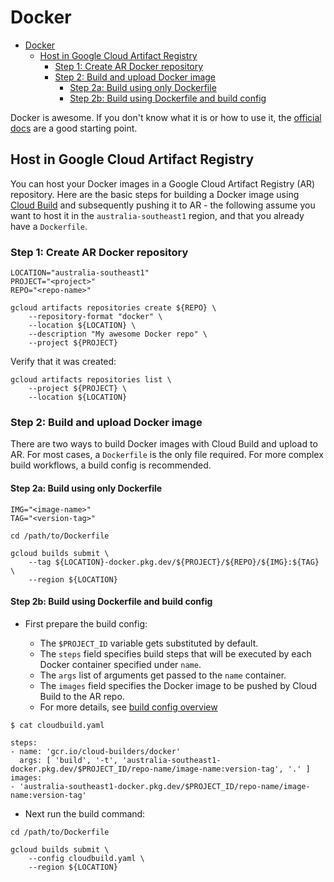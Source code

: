 # Docker

- [Docker](#docker)
  - [Host in Google Cloud Artifact Registry](#host-in-google-cloud-artifact-registry)
    - [Step 1: Create AR Docker repository](#step-1-create-ar-docker-repository)
    - [Step 2: Build and upload Docker image](#step-2-build-and-upload-docker-image)
      - [Step 2a: Build using only Dockerfile](#step-2a-build-using-only-dockerfile)
      - [Step 2b: Build using Dockerfile and build config](#step-2b-build-using-dockerfile-and-build-config)

Docker is awesome. If you don't know what it is or how to use it, the
[official docs](https://docs.docker.com/get-started/) are a good starting point.

## Host in Google Cloud Artifact Registry

You can host your Docker images in a Google Cloud Artifact Registry (AR)
repository. Here are the basic steps for building a Docker image using
[Cloud Build](https://cloud.google.com/build/docs/quickstart-build) and
subsequently pushing it to AR - the following assume you want to host it in the
`australia-southeast1` region, and that you already have a `Dockerfile`.

### Step 1: Create AR Docker repository

```shell
LOCATION="australia-southeast1"
PROJECT="<project>"
REPO="<repo-name>"

gcloud artifacts repositories create ${REPO} \
    --repository-format "docker" \
    --location ${LOCATION} \
    --description "My awesome Docker repo" \
    --project ${PROJECT}
```

Verify that it was created:

```shell
gcloud artifacts repositories list \
    --project ${PROJECT} \
    --location ${LOCATION}
```

### Step 2: Build and upload Docker image

There are two ways to build Docker images with Cloud Build and upload to AR. For
most cases, a `Dockerfile` is the only file required. For more complex build
workflows, a build config is recommended.

#### Step 2a: Build using only Dockerfile

```shell
IMG="<image-name>"
TAG="<version-tag>"

cd /path/to/Dockerfile

gcloud builds submit \
    --tag ${LOCATION}-docker.pkg.dev/${PROJECT}/${REPO}/${IMG}:${TAG} \
    --region ${LOCATION}
```

#### Step 2b: Build using Dockerfile and build config

- First prepare the build config:

  - The `$PROJECT_ID` variable gets substituted by default.
  - The `steps` field specifies build steps that will be executed by each Docker
    container specified under `name`.
  - The `args` list of arguments get passed to the `name` container.
  - The `images` field specifies the Docker image to be pushed by Cloud Build to
    the AR repo.
  - For more details, see
    [build config overview](https://cloud.google.com/build/docs/build-config)

```text
$ cat cloudbuild.yaml

steps:
- name: 'gcr.io/cloud-builders/docker'
  args: [ 'build', '-t', 'australia-southeast1-docker.pkg.dev/$PROJECT_ID/repo-name/image-name:version-tag', '.' ]
images:
- 'australia-southeast1-docker.pkg.dev/$PROJECT_ID/repo-name/image-name:version-tag'
```

- Next run the build command:

```shell
cd /path/to/Dockerfile

gcloud builds submit \
    --config cloudbuild.yaml \
    --region ${LOCATION}
```
